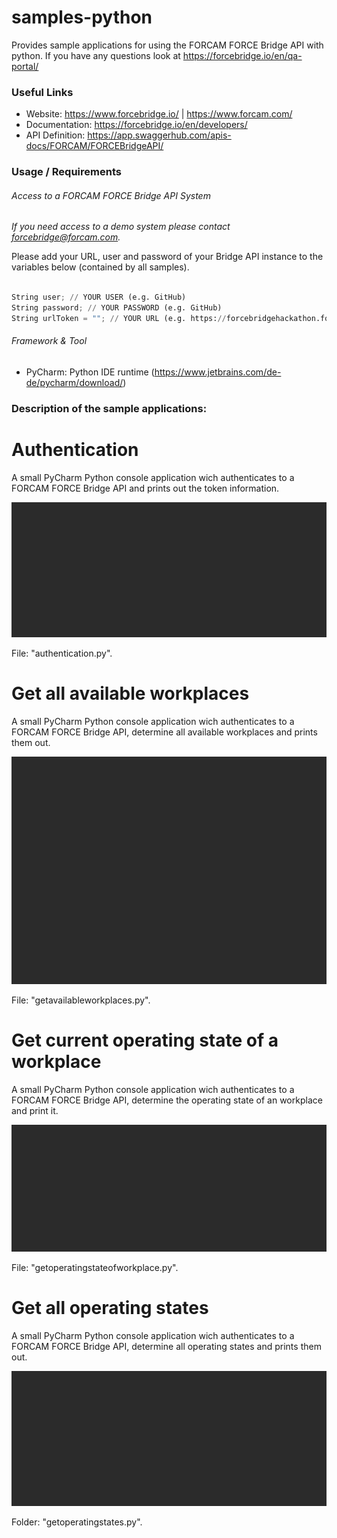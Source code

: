 # samples-python

Provides sample applications for using the FORCAM FORCE Bridge API with python.
If you have any questions look at https://forcebridge.io/en/qa-portal/

### Useful Links

* Website: https://www.forcebridge.io/ | https://www.forcam.com/
* Documentation: https://forcebridge.io/en/developers/
* API Definition: https://app.swaggerhub.com/apis-docs/FORCAM/FORCEBridgeAPI/
### Usage / Requirements

###### Access to a FORCAM FORCE Bridge API System

_If you need access to a demo system please contact forcebridge@forcam.com._

Please add your URL, user and password of your Bridge API instance to the variables below (contained by all samples).

```Python

String user; // YOUR USER (e.g. GitHub)
String password; // YOUR PASSWORD (e.g. GitHub)
String urlToken = ""; // YOUR URL (e.g. https://forcebridgehackathon.force.eco:24443/ffwebservices/)
```

###### Framework & Tool

* PyCharm: Python IDE runtime (https://www.jetbrains.com/de-de/pycharm/download/)

### Description of the sample applications:

# Authentication

A small PyCharm Python console application wich authenticates to a FORCAM FORCE Bridge API and prints out the token information.

![Image](Assets/AuthenticationGif.gif)

File: "authentication.py".

# Get all available workplaces

A small PyCharm Python console application wich authenticates to a FORCAM FORCE Bridge API, determine all available workplaces and prints them out.

![Image](Assets/GetAvailableWorkplacesGif.gif)

File: "getavailableworkplaces.py".

# Get current operating state of a workplace

A small PyCharm Python console application wich authenticates to a FORCAM FORCE Bridge API, determine the operating state of an workplace and print it.

![Image](Assets/GetOperatingStateOfWorkplaceGif.gif)

File: "getoperatingstateofworkplace.py".

# Get all operating states

A small PyCharm Python console application wich authenticates to a FORCAM FORCE Bridge API, determine all operating states and prints them out.

![Image](Assets/GetOperatingStatesGif.gif)

Folder: "getoperatingstates.py".
